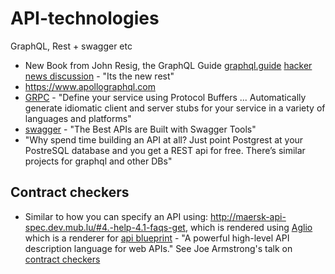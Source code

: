 # API-technologies
GraphQL, Rest + swagger etc

* New Book from John Resig, the GraphQL Guide [graphql.guide](https://graphql.guide) [hacker news discussion](https://news.ycombinator.com/item?id=17289048) - "Its the new rest"
* https://www.apollographql.com
* [GRPC](https://grpc.io) - "Define your service using Protocol Buffers ... Automatically generate idiomatic client and server stubs for your service in a variety of languages and platforms"
* [swagger](https://swagger.io) - "The Best APIs are Built with Swagger Tools"
* "Why spend time building an API at all? Just point Postgrest at your PostreSQL database and you get a REST api for free. There’s similar projects for graphql and other DBs"


## Contract checkers
* Similar to how you can specify an API using: http://maersk-api-spec.dev.mub.lu/#4.-help-4.1-faqs-get, which is rendered using [Aglio](https://github.com/danielgtaylor/aglio) which is a renderer for [api blueprint](https://apiblueprint.org) - "A powerful high-level API description language for web APIs." See Joe Armstrong's talk on [contract checkers](https://www.youtube.com/watch?v=ed7A7r6DBsM#t=49.828686804)
